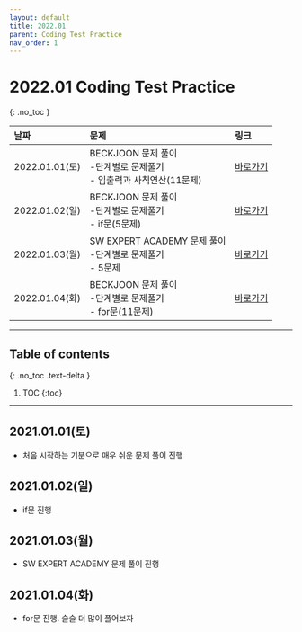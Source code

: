 ```yaml
---
layout: default
title: 2022.01
parent: Coding Test Practice
nav_order: 1
---
```


# 2022.01 Coding Test Practice
{: .no_toc }

| 날짜              | 문제    | 링크 |
|:----------------------|:---------------------------------|:------------------------------|
| 2022.01.01(토)   | BECKJOON 문제 풀이<br> -단계별로 문제풀기<br>  - 입출력과 사칙연산(11문제)|<a href = https://github.com/kimsungbae/coding_test/blob/master/BAEK_JOON.py>바로가기</a>|
| 2022.01.02(일)   | BECKJOON 문제 풀이<br> -단계별로 문제풀기<br>  - if문(5문제)|<a href = https://github.com/kimsungbae/coding_test/blob/master/2022.01.02.py>바로가기</a>|
| 2022.01.03(월)   | SW EXPERT ACADEMY 문제 풀이<br> -단계별로 문제풀기<br>  - 5문제|<a href = https://github.com/kimsungbae/coding_test/blob/master/2022.01.03.py>바로가기</a>|
| 2022.01.04(화)   | BECKJOON 문제 풀이<br> -단계별로 문제풀기<br>  - for문(11문제)|<a href = https://github.com/kimsungbae/coding_test/blob/master/2022.01.04.py>바로가기</a>|
---

## Table of contents
{: .no_toc .text-delta }

1. TOC
{:toc}

---

## 2021.01.01(토)
 - 처음 시작하는 기분으로 매우 쉬운 문제 풀이 진행

## 2021.01.02(일)
 - if문 진행

## 2021.01.03(월)
 - SW EXPERT ACADEMY 문제 풀이 진행

## 2021.01.04(화)
 - for문 진행. 슬슬 더 많이 풀어보자